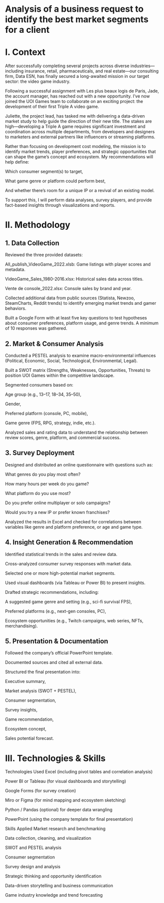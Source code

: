 # Analysis of a business request to identify the best market segments for a client
# I. Context
After successfully completing several projects across diverse industries—including insurance, retail, pharmaceuticals, and real estate—our consulting firm, Data ESN, has finally secured a long-awaited mission in our target sector: the video game industry.

Following a successful assignment with Les plus beaux logis de Paris, Jade, the account manager, has reached out with a new opportunity. I’ve now joined the UOI Games team to collaborate on an exciting project: the development of their first Triple A video game.

Juliette, the project lead, has tasked me with delivering a data-driven market study to help guide the direction of their new title. The stakes are high—developing a Triple A game requires significant investment and coordination across multiple departments, from developers and designers to marketers and external partners like influencers or streaming platforms.

Rather than focusing on development cost modeling, the mission is to identify market trends, player preferences, and strategic opportunities that can shape the game’s concept and ecosystem. My recommendations will help define:

Which consumer segment(s) to target,

What game genre or platform could perform best,

And whether there’s room for a unique IP or a revival of an existing model.

To support this, I will perform data analyses, survey players, and provide fact-based insights through visualizations and reports.

# II. Methodology
## 1. Data Collection
Reviewed the three provided datasets:

All_publish_VideoGame_2022.xlsb: Game listings with player scores and metadata.

VideoGame_Sales_1980-2016.xlsx: Historical sales data across titles.

Vente de console_2022.xlsx: Console sales by brand and year.

Collected additional data from public sources (Statista, Newzoo, SteamCharts, Reddit trends) to identify emerging market trends and gamer behaviors.

Built a Google Form with at least five key questions to test hypotheses about consumer preferences, platform usage, and genre trends. A minimum of 10 responses was gathered.

## 2. Market & Consumer Analysis
Conducted a PESTEL analysis to examine macro-environmental influences (Political, Economic, Social, Technological, Environmental, Legal).

Built a SWOT matrix (Strengths, Weaknesses, Opportunities, Threats) to position UOI Games within the competitive landscape.

Segmented consumers based on:

Age group (e.g., 13–17, 18–34, 35–50),

Gender,

Preferred platform (console, PC, mobile),

Game genre (FPS, RPG, strategy, indie, etc.).

Analyzed sales and rating data to understand the relationship between review scores, genre, platform, and commercial success.

## 3. Survey Deployment
Designed and distributed an online questionnaire with questions such as:

What genres do you play most often?

How many hours per week do you game?

What platform do you use most?

Do you prefer online multiplayer or solo campaigns?

Would you try a new IP or prefer known franchises?

Analyzed the results in Excel and checked for correlations between variables like genre and platform preference, or age and game type.

## 4. Insight Generation & Recommendation
Identified statistical trends in the sales and review data.

Cross-analyzed consumer survey responses with market data.

Selected one or more high-potential market segments.

Used visual dashboards (via Tableau or Power BI) to present insights.

Drafted strategic recommendations, including:

A suggested game genre and setting (e.g., sci-fi survival FPS),

Preferred platforms (e.g., next-gen consoles, PC),

Ecosystem opportunities (e.g., Twitch campaigns, web series, NFTs, merchandising).

## 5. Presentation & Documentation
Followed the company’s official PowerPoint template.

Documented sources and cited all external data.

Structured the final presentation into:

Executive summary,

Market analysis (SWOT + PESTEL),

Consumer segmentation,

Survey insights,

Game recommendation,

Ecosystem concept,

Sales potential forecast.

# III. Technologies & Skills
Technologies Used
Excel (including pivot tables and correlation analysis)

Power BI or Tableau (for visual dashboards and storytelling)

Google Forms (for survey creation)

Miro or Figma (for mind mapping and ecosystem sketching)

Python / Pandas (optional) for deeper data wrangling

PowerPoint (using the company template for final presentation)

Skills Applied
Market research and benchmarking

Data collection, cleaning, and visualization

SWOT and PESTEL analysis

Consumer segmentation

Survey design and analysis

Strategic thinking and opportunity identification

Data-driven storytelling and business communication

Game industry knowledge and trend forecasting
